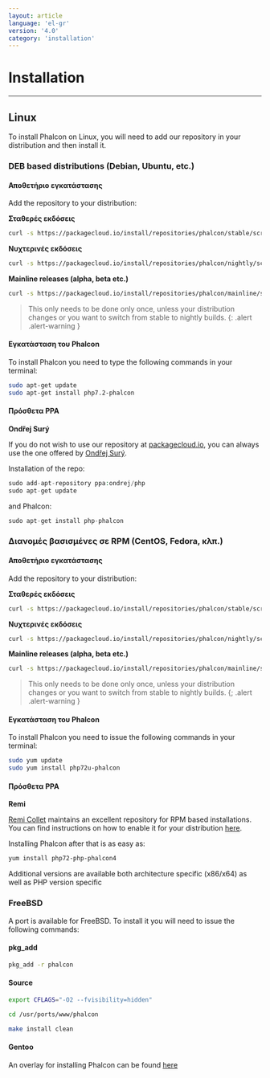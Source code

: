 ```yaml
---
layout: article
language: 'el-gr'
version: '4.0'
category: 'installation'
---
```

# Installation

* * *

## Linux

To install Phalcon on Linux, you will need to add our repository in your distribution and then install it.

### DEB based distributions (Debian, Ubuntu, etc.)

#### Αποθετήριο εγκατάστασης

Add the repository to your distribution:

**Σταθερές εκδόσεις**

```bash
curl -s https://packagecloud.io/install/repositories/phalcon/stable/script.deb.sh | sudo bash
```

**Νυχτερινές εκδόσεις**

```bash
curl -s https://packagecloud.io/install/repositories/phalcon/nightly/script.deb.sh | sudo bash
```

**Mainline releases (alpha, beta etc.)**

```bash
curl -s https://packagecloud.io/install/repositories/phalcon/mainline/script.deb.sh | sudo bash
```

> This only needs to be done only once, unless your distribution changes or you want to switch from stable to nightly builds. {: .alert .alert-warning }

#### Εγκατάσταση του Phalcon

To install Phalcon you need to type the following commands in your terminal:

```bash
sudo apt-get update
sudo apt-get install php7.2-phalcon
```

#### Πρόσθετα PPA

**Ondřej Surý**

If you do not wish to use our repository at [packagecloud.io](https://packagecloud.io/phalcon), you can always use the one offered by [Ondřej Surý](https://launchpad.net/~ondrej/+archive/ubuntu/php/).

Installation of the repo:

```php
sudo add-apt-repository ppa:ondrej/php
sudo apt-get update
```

and Phalcon:

```php
sudo apt-get install php-phalcon
```

### Διανομές βασισμένες σε RPM (CentOS, Fedora, κλπ.)

#### Αποθετήριο εγκατάστασης

Add the repository to your distribution:

**Σταθερές εκδόσεις**

```bash
curl -s https://packagecloud.io/install/repositories/phalcon/stable/script.rpm.sh | sudo bash
```

**Νυχτερινές εκδόσεις**

```bash
curl -s https://packagecloud.io/install/repositories/phalcon/nightly/script.rpm.sh | sudo bash
```

**Mainline releases (alpha, beta etc.)**

```bash
curl -s https://packagecloud.io/install/repositories/phalcon/mainline/script.rpm.sh | sudo bash
```

> This only needs to be done only once, unless your distribution changes or you want to switch from stable to nightly builds. {; .alert .alert-warning }

#### Εγκατάσταση του Phalcon

To install Phalcon you need to issue the following commands in your terminal:

```bash
sudo yum update
sudo yum install php72u-phalcon
```

#### Πρόσθετα PPA

**Remi**

[Remi Collet](https://github.com/remicollet) maintains an excellent repository for RPM based installations. You can find instructions on how to enable it for your distribution [here](https://blog.remirepo.net/pages/Config-en).

Installing Phalcon after that is as easy as:

```bash
yum install php72-php-phalcon4
```

Additional versions are available both architecture specific (x86/x64) as well as PHP version specific

### FreeBSD

A port is available for FreeBSD. To install it you will need to issue the following commands:

#### pkg_add

```bash
pkg_add -r phalcon
```

#### Source

```bash
export CFLAGS="-O2 --fvisibility=hidden"

cd /usr/ports/www/phalcon

make install clean
```

<a name='installation-gentoo'></a>

#### Gentoo

An overlay for installing Phalcon can be found [here](https://github.com/smoke/phalcon-gentoo-overlay)